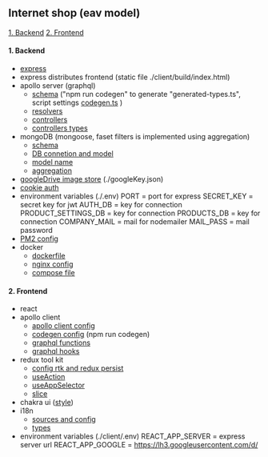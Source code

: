 ## Internet shop (eav model)

[1. Backend](#1)
[2. Frontend](#2)

<a id="1"></a>

#### 1. Backend

- [express](./src/index.ts)
- express distributes frontend (static file ./client/build/index.html)
- apollo server (graphql)
  - [schema](./src/graphql/schema/) ("npm run codegen" to generate "generated-types.ts", script settings [codegen.ts](./codegen.ts) )
  - [resolvers](./src/graphql/resolvers/)
  - [controllers](./src/controllers/)
  - [controllers types](./src/types/controllers/)
- mongoDB (mongoose, faset filters is implemented using aggregation)
  - [schema](./src/mongoDB/schema/)
  - [DB connetion and model](./src/mongoDB/model/)
  - [model name](./src/types/model.ts)
  - [aggregation](./src/mongoDB/aggregation/)
- [googleDrive image store](./src/utils/googleDrive.ts) (./googleKey.json)
- [cookie auth](./src/controllers/auth/user.ts)
- environment variables (./.env)
  PORT = port for express
  SECRET_KEY = secret key for jwt
  AUTH_DB = key for connection
  PRODUCT_SETTINGS_DB = key for connection
  PRODUCTS_DB = key for connection
  COMPANY_MAIL = mail for nodemailer
  MAIL_PASS = mail password
- [PM2 config](./ecosystem.config.js)
- docker
  - [dockerfile](./docker/Dockerfile)
  - [nginx config](./docker/nginx/shop.conf)
  - [compose file](./compose.yaml)

<a id="2"></a>

#### 2. Frontend

- react
- apollo client
  - [apollo client config](./client/src/apolloClent.ts)
  - [codegen config](./client/codegen.ts) (npm run codegen)
  - [graphql functions](./client/src/graphQL/)
  - [graphql hooks](./client/src/graphQL/hooks/)
- redux tool kit
  - [config rtk and redux persist](./client/src/storage/index.ts)
  - [useAction](./client/src/hooks/useAction.ts)
  - [useAppSelector](./client/src/hooks/useAppSelector.ts)
  - [slice](./client/src/storage/slice/)
- chakra ui ([style](./client/src/styles/))
- i18n
  - [sources and config](./client/src/i18n/)
  - [types](./client/src/types/i18n/)
- environment variables (./client/.env)
  REACT_APP_SERVER = express server url
  REACT_APP_GOOGLE = https://lh3.googleusercontent.com/d/
